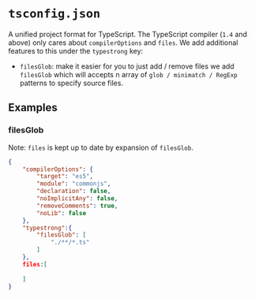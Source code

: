 # `tsconfig.json`
A unified project format for TypeScript. The TypeScript compiler (`1.4` and above) only cares about `compilerOptions` and `files`. We add additional features to this under the `typestrong` key:

* `filesGlob`: make it easier for you to just add / remove files we add `filesGlob` which will accepts n array of `glob / minimatch / RegExp` patterns to specify source files.


## Examples

### filesGlob

Note: `files` is kept up to date by expansion of `filesGlob`.  

```json
{
    "compilerOptions": {
        "target": "es5",
        "module": "commonjs",
        "declaration": false,
        "noImplicitAny": false,
        "removeComments": true,
        "noLib": false
    },
    "typestrong":{
        "filesGlob": [
            "./**/*.ts"
        ]
    },
	files:[
		
	]
}
```
